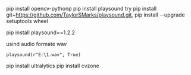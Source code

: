 pip install opencv-pythonp
pip install playsound
  try
pip install git+https://github.com/TaylorSMarks/playsound.git,
pip install --upgrade setuptools wheel

pip install playsound==1.2.2

usind audio formate wav

    playsound(r"E:\1.wav", True)

pip install ultralytics
pip install cvzone